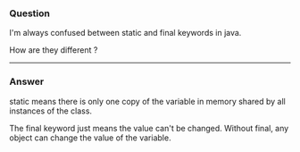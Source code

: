 ### Question

I'm always confused between static and final keywords in java.

How are they different ?

--------------------------

### Answer

static means there is only one copy of the variable in memory shared by all instances of the class.

The final keyword just means the value can't be changed. Without final, any object can change the value of the variable.
